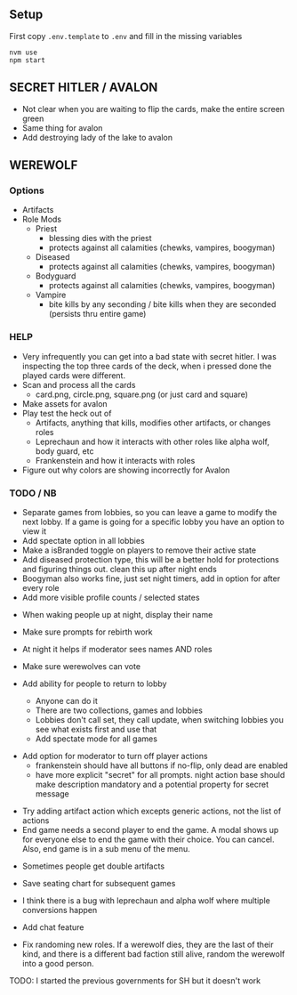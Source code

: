 ## Setup

First copy `.env.template` to `.env` and fill in the missing variables

```
nvm use
npm start
```

## SECRET HITLER / AVALON

- Not clear when you are waiting to flip the cards, make the entire screen green
- Same thing for avalon
- Add destroying lady of the lake to avalon

## WEREWOLF

### Options

- Artifacts
- Role Mods
  - Priest
    - blessing dies with the priest
    - protects against all calamities (chewks, vampires, boogyman)
  - Diseased
    - protects against all calamities (chewks, vampires, boogyman)
  - Bodyguard
    - protects against all calamities (chewks, vampires, boogyman)
  - Vampire
    - bite kills by any seconding / bite kills when they are seconded (persists thru entire game)

### HELP

- Very infrequently you can get into a bad state with secret hitler. I was inspecting the top three cards of the deck, when i pressed done the played cards were different.
- Scan and process all the cards
  - card.png, circle.png, square.png (or just card and square)
- Make assets for avalon
- Play test the heck out of
  - Artifacts, anything that kills, modifies other artifacts, or changes roles
  - Leprechaun and how it interacts with other roles like alpha wolf, body guard, etc
  - Frankenstein and how it interacts with roles
- Figure out why colors are showing incorrectly for Avalon

### TODO / NB

- Separate games from lobbies, so you can leave a game to modify the next lobby. If a game is going for a specific lobby you have an option to view it
- Add spectate option in all lobbies
- Make a isBranded toggle on players to remove their active state
- Add diseased protection type, this will be a better hold for protections and figuring things out. clean this up after night ends
- Boogyman also works fine, just set night timers, add in option for after every role
- Add more visible profile counts / selected states

* When waking people up at night, display their name
* Make sure prompts for rebirth work
* At night it helps if moderator sees names AND roles
* Make sure werewolves can vote

* Add ability for people to return to lobby
  - Anyone can do it
  - There are two collections, games and lobbies
  - Lobbies don't call set, they call update, when switching lobbies you see what exists first and use that
  - Add spectate mode for all games

- Add option for moderator to turn off player actions
  - frankenstein should have all buttons if no-flip, only dead are enabled
  - have more explicit "secret" for all prompts. night action base should make description mandatory and a potential property for secret message

* Try adding artifact action which excepts generic actions, not the list of actions
* End game needs a second player to end the game. A modal shows up for everyone else to end the game with their choice. You can cancel. Also, end game is in a sub menu of the menu.

- Sometimes people get double artifacts
- Save seating chart for subsequent games

- I think there is a bug with leprechaun and alpha wolf where multiple conversions happen
- Add chat feature

- Fix randoming new roles. If a werewolf dies, they are the last of their kind, and there is a different bad faction still alive, random the werewolf into a good person.

TODO: I started the previous governments for SH but it doesn't work
